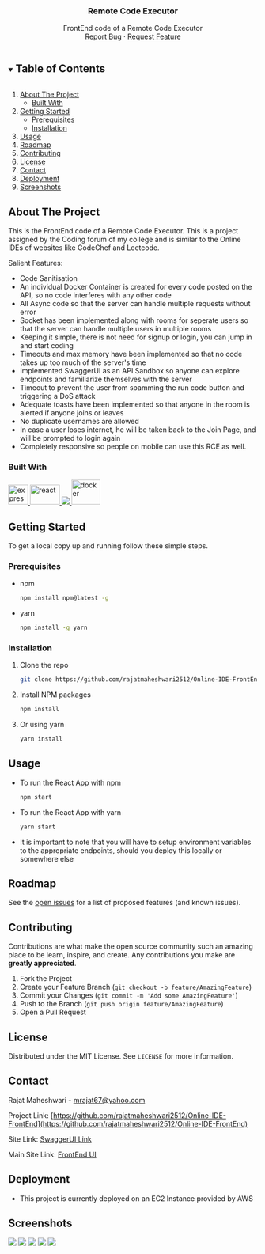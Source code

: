 <p align="center">
  <a href="https://github.com/rajatmaheshwari2512/Online-IDE-FrontEnd">
  </a>

  <h3 align="center">Remote Code Executor</h3>

  <p align="center">
    FrontEnd code of a Remote Code Executor
    <br />
    <a href="https://github.com/rajatmaheshwari2512/Online-IDE-FrontEnd/issues">Report Bug</a>
    ·
    <a href="https://github.com/rajatmaheshwari2512/Online-IDE-FrontEnd/issues">Request Feature</a>
  </p>
</p>

<!-- TABLE OF CONTENTS -->
<details open="open">
  <summary><h2 style="display: inline-block">Table of Contents</h2></summary>
  <ol>
    <li>
      <a href="#about-the-project">About The Project</a>
      <ul>
        <li><a href="#built-with">Built With</a></li>
      </ul>
    </li>
    <li>
      <a href="#getting-started">Getting Started</a>
      <ul>
        <li><a href="#prerequisites">Prerequisites</a></li>
        <li><a href="#installation">Installation</a></li>
      </ul>
    </li>
    <li><a href="#usage">Usage</a></li>
    <li><a href="#roadmap">Roadmap</a></li>
    <li><a href="#contributing">Contributing</a></li>
    <li><a href="#license">License</a></li>
    <li><a href="#contact">Contact</a></li>
    <li><a href="#deployment">Deployment</a></li>
    <li><a href="#screenshots">Screenshots</a></li>
  </ol>
</details>

<!-- ABOUT THE PROJECT -->

## About The Project

This is the FrontEnd code of a Remote Code Executor. This is a project assigned by the Coding forum of my college and is similar to the Online IDEs of websites like CodeChef and Leetcode.

Salient Features:

- Code Sanitisation
- An individual Docker Container is created for every code posted on the API, so no code interferes with any other code
- All Async code so that the server can handle multiple requests without error
- Socket has been implemented along with rooms for seperate users so that the server can handle multiple users in multiple rooms
- Keeping it simple, there is not need for signup or login, you can jump in and start coding
- Timeouts and max memory have been implemented so that no code takes up too much of the server's time
- Implemented SwaggerUI as an API Sandbox so anyone can explore endpoints and familiarize themselves with the server
- Timeout to prevent the user from spamming the run code button and triggering a DoS attack
- Adequate toasts have been implemented so that anyone in the room is alerted if anyone joins or leaves
- No duplicate usernames are allowed
- In case a user loses internet, he will be taken back to the Join Page, and will be prompted to login again
- Completely responsive so people on mobile can use this RCE as well.

### Built With

<a href="https://expressjs.com" target="_blank"> <img src="https://www.vectorlogo.zone/logos/expressjs/expressjs-ar21.svg" alt="express" height="40"/> </a><a href="https://reactjs.org/" target="_blank"> <img src="https://upload.wikimedia.org/wikipedia/commons/a/a7/React-icon.svg" alt="react" width="60" height="40"/> </a><a href="https://nodejs.org" target="_blank"> <img src="https://img.icons8.com/color/48/000000/nodejs.png"/> </a>
<a href="https://www.docker.com/" target="_blank"> <img src="https://www.docker.com/sites/default/files/d8/styles/role_icon/public/2019-07/Moby-logo.png?itok=sYH_JEaJ" alt="docker" width="58" height="50"/> </a> 

<!-- GETTING STARTED -->

## Getting Started

To get a local copy up and running follow these simple steps.

### Prerequisites

- npm
  ```sh
  npm install npm@latest -g
  ```
- yarn
  ```sh
  npm install -g yarn
  ```

### Installation
1. Clone the repo
   ```sh
   git clone https://github.com/rajatmaheshwari2512/Online-IDE-FrontEnd
   ```
2. Install NPM packages
   ```sh
   npm install
   ```
3. Or using yarn
   ```sh
   yarn install
   ```
<!-- USAGE EXAMPLES -->

## Usage

- To run the React App with npm
  ```sh
  npm start
  ```
- To run the React App with yarn
  ```sh
  yarn start
  ```
- It is important to note that you will have to setup environment variables to the appropriate endpoints, should you deploy this locally or somewhere else

<!-- ROADMAP -->

## Roadmap

See the [open issues](https://github.com/rajatmaheshwari2512/Online-IDE-FrontEnd/issues) for a list of proposed features (and known issues).

<!-- CONTRIBUTING -->

## Contributing

Contributions are what make the open source community such an amazing place to be learn, inspire, and create. Any contributions you make are **greatly appreciated**.

1. Fork the Project
2. Create your Feature Branch (`git checkout -b feature/AmazingFeature`)
3. Commit your Changes (`git commit -m 'Add some AmazingFeature'`)
4. Push to the Branch (`git push origin feature/AmazingFeature`)
5. Open a Pull Request

<!-- LICENSE -->

## License

Distributed under the MIT License. See `LICENSE` for more information.

<!-- CONTACT -->

## Contact

Rajat Maheshwari - mrajat67@yahoo.com

Project Link: [https://github.com/rajatmaheshwari2512/Online-IDE-FrontEnd](https://github.com/rajatmaheshwari2512/Online-IDE-FrontEnd)

Site Link: [SwaggerUI Link](http://13.233.119.34:3001/)

Main Site Link: [FrontEnd UI](http://13.233.119.34:3000/)


## Deployment
- This project is currently deployed on an EC2 Instance provided by AWS

## Screenshots
<img src="https://i.imgur.com/FOKwshQ.png"></img>
<img src="https://i.imgur.com/lb6Mcjx.png"></img>
<img src="https://i.imgur.com/npnqlZb.png"></img>
<img src="https://i.imgur.com/QxxhIju.png"></img>
<img src="https://i.imgur.com/OtICDoU.png"></img>
